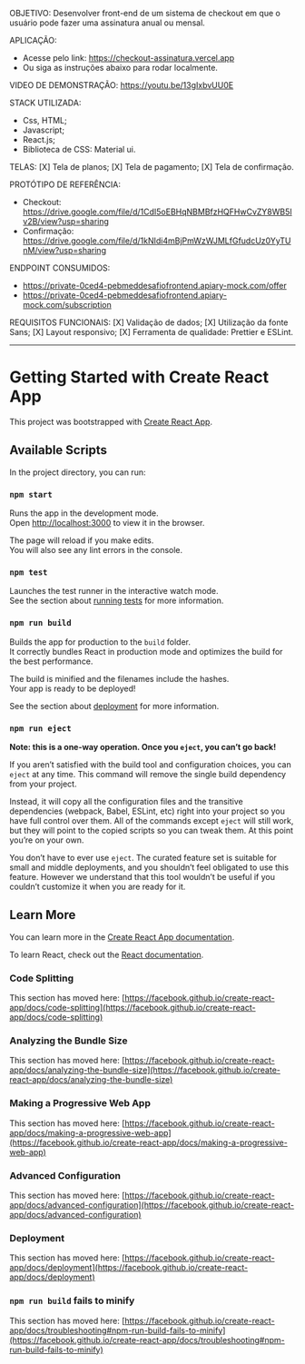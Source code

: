 OBJETIVO:
Desenvolver front-end de um sistema de checkout em que o usuário pode fazer uma assinatura anual ou mensal.

APLICAÇÃO:

- Acesse pelo link: https://checkout-assinatura.vercel.app
- Ou siga as instruções abaixo para rodar localmente.

VIDEO DE DEMONSTRAÇÃO:
https://youtu.be/13gIxbvUU0E

STACK UTILIZADA:

- Css, HTML;
- Javascript;
- React.js;
- Biblioteca de CSS: Material ui.

TELAS:
[X] Tela de planos;
[X] Tela de pagamento;
[X] Tela de confirmação.

PROTÓTIPO DE REFERÊNCIA:

- Checkout: https://drive.google.com/file/d/1CdI5oEBHqNBMBfzHQFHwCvZY8WB5Iv2B/view?usp=sharing
- Confirmação: https://drive.google.com/file/d/1kNIdi4mBjPmWzWJMLfGfudcUz0YyTUnM/view?usp=sharing

ENDPOINT CONSUMIDOS:

- https://private-0ced4-pebmeddesafiofrontend.apiary-mock.com/offer
- https://private-0ced4-pebmeddesafiofrontend.apiary-mock.com/subscription

REQUISITOS FUNCIONAIS:
[X] Validação de dados;
[X] Utilização da fonte Sans;
[X] Layout responsivo;
[X] Ferramenta de qualidade: Prettier e ESLint.

---

# Getting Started with Create React App

This project was bootstrapped with [Create React App](https://github.com/facebook/create-react-app).

## Available Scripts

In the project directory, you can run:

### `npm start`

Runs the app in the development mode.\
Open [http://localhost:3000](http://localhost:3000) to view it in the browser.

The page will reload if you make edits.\
You will also see any lint errors in the console.

### `npm test`

Launches the test runner in the interactive watch mode.\
See the section about [running tests](https://facebook.github.io/create-react-app/docs/running-tests) for more information.

### `npm run build`

Builds the app for production to the `build` folder.\
It correctly bundles React in production mode and optimizes the build for the best performance.

The build is minified and the filenames include the hashes.\
Your app is ready to be deployed!

See the section about [deployment](https://facebook.github.io/create-react-app/docs/deployment) for more information.

### `npm run eject`

**Note: this is a one-way operation. Once you `eject`, you can’t go back!**

If you aren’t satisfied with the build tool and configuration choices, you can `eject` at any time. This command will remove the single build dependency from your project.

Instead, it will copy all the configuration files and the transitive dependencies (webpack, Babel, ESLint, etc) right into your project so you have full control over them. All of the commands except `eject` will still work, but they will point to the copied scripts so you can tweak them. At this point you’re on your own.

You don’t have to ever use `eject`. The curated feature set is suitable for small and middle deployments, and you shouldn’t feel obligated to use this feature. However we understand that this tool wouldn’t be useful if you couldn’t customize it when you are ready for it.

## Learn More

You can learn more in the [Create React App documentation](https://facebook.github.io/create-react-app/docs/getting-started).

To learn React, check out the [React documentation](https://reactjs.org/).

### Code Splitting

This section has moved here: [https://facebook.github.io/create-react-app/docs/code-splitting](https://facebook.github.io/create-react-app/docs/code-splitting)

### Analyzing the Bundle Size

This section has moved here: [https://facebook.github.io/create-react-app/docs/analyzing-the-bundle-size](https://facebook.github.io/create-react-app/docs/analyzing-the-bundle-size)

### Making a Progressive Web App

This section has moved here: [https://facebook.github.io/create-react-app/docs/making-a-progressive-web-app](https://facebook.github.io/create-react-app/docs/making-a-progressive-web-app)

### Advanced Configuration

This section has moved here: [https://facebook.github.io/create-react-app/docs/advanced-configuration](https://facebook.github.io/create-react-app/docs/advanced-configuration)

### Deployment

This section has moved here: [https://facebook.github.io/create-react-app/docs/deployment](https://facebook.github.io/create-react-app/docs/deployment)

### `npm run build` fails to minify

This section has moved here: [https://facebook.github.io/create-react-app/docs/troubleshooting#npm-run-build-fails-to-minify](https://facebook.github.io/create-react-app/docs/troubleshooting#npm-run-build-fails-to-minify)
